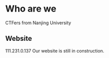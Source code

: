 # Who are we
CTFers from Nanjing University
## Website
111.231.0.137
Our website is still in construction.
